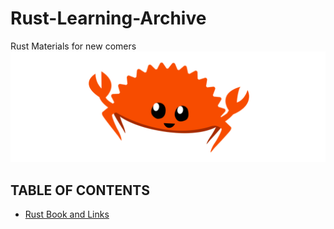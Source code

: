 # Rust-Learning-Archive
Rust Materials for new comers
![rustBanner](./img/rustacean-banner.png)

## TABLE OF CONTENTS

* [Rust Book and Links](./RustBooks/README.md)
